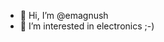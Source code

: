 - 👋 Hi, I’m @emagnush
- 👀 I’m interested in electronics ;-)

<!---
emagnush/emagnush is a ✨ special ✨ repository because its `README.md` (this file) appears on your GitHub profile.
You can click the Preview link to take a look at your changes.
--->
